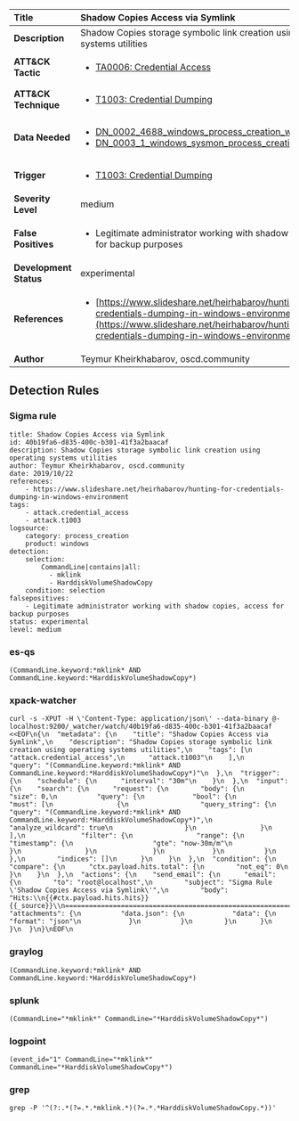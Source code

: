 | Title                    | Shadow Copies Access via Symlink       |
|:-------------------------|:------------------|
| **Description**          | Shadow Copies storage symbolic link creation using operating systems utilities |
| **ATT&amp;CK Tactic**    |  <ul><li>[TA0006: Credential Access](https://attack.mitre.org/tactics/TA0006)</li></ul>  |
| **ATT&amp;CK Technique** | <ul><li>[T1003: Credential Dumping](https://attack.mitre.org/techniques/T1003)</li></ul>  |
| **Data Needed**          | <ul><li>[DN_0002_4688_windows_process_creation_with_commandline](../Data_Needed/DN_0002_4688_windows_process_creation_with_commandline.md)</li><li>[DN_0003_1_windows_sysmon_process_creation](../Data_Needed/DN_0003_1_windows_sysmon_process_creation.md)</li></ul>  |
| **Trigger**              | <ul><li>[T1003: Credential Dumping](../Triggers/T1003.md)</li></ul>  |
| **Severity Level**       | medium |
| **False Positives**      | <ul><li>Legitimate administrator working with shadow copies, access for backup purposes</li></ul>  |
| **Development Status**   | experimental |
| **References**           | <ul><li>[https://www.slideshare.net/heirhabarov/hunting-for-credentials-dumping-in-windows-environment](https://www.slideshare.net/heirhabarov/hunting-for-credentials-dumping-in-windows-environment)</li></ul>  |
| **Author**               | Teymur Kheirkhabarov, oscd.community |


## Detection Rules

### Sigma rule

```
title: Shadow Copies Access via Symlink
id: 40b19fa6-d835-400c-b301-41f3a2baacaf
description: Shadow Copies storage symbolic link creation using operating systems utilities
author: Teymur Kheirkhabarov, oscd.community
date: 2019/10/22
references:
    - https://www.slideshare.net/heirhabarov/hunting-for-credentials-dumping-in-windows-environment
tags:
    - attack.credential_access
    - attack.t1003
logsource:
    category: process_creation
    product: windows
detection:
    selection:
        CommandLine|contains|all: 
          - mklink
          - HarddiskVolumeShadowCopy
    condition: selection
falsepositives:
    - Legitimate administrator working with shadow copies, access for backup purposes
status: experimental
level: medium

```





### es-qs
    
```
(CommandLine.keyword:*mklink* AND CommandLine.keyword:*HarddiskVolumeShadowCopy*)
```


### xpack-watcher
    
```
curl -s -XPUT -H \'Content-Type: application/json\' --data-binary @- localhost:9200/_watcher/watch/40b19fa6-d835-400c-b301-41f3a2baacaf <<EOF\n{\n  "metadata": {\n    "title": "Shadow Copies Access via Symlink",\n    "description": "Shadow Copies storage symbolic link creation using operating systems utilities",\n    "tags": [\n      "attack.credential_access",\n      "attack.t1003"\n    ],\n    "query": "(CommandLine.keyword:*mklink* AND CommandLine.keyword:*HarddiskVolumeShadowCopy*)"\n  },\n  "trigger": {\n    "schedule": {\n      "interval": "30m"\n    }\n  },\n  "input": {\n    "search": {\n      "request": {\n        "body": {\n          "size": 0,\n          "query": {\n            "bool": {\n              "must": [\n                {\n                  "query_string": {\n                    "query": "(CommandLine.keyword:*mklink* AND CommandLine.keyword:*HarddiskVolumeShadowCopy*)",\n                    "analyze_wildcard": true\n                  }\n                }\n              ],\n              "filter": {\n                "range": {\n                  "timestamp": {\n                    "gte": "now-30m/m"\n                  }\n                }\n              }\n            }\n          }\n        },\n        "indices": []\n      }\n    }\n  },\n  "condition": {\n    "compare": {\n      "ctx.payload.hits.total": {\n        "not_eq": 0\n      }\n    }\n  },\n  "actions": {\n    "send_email": {\n      "email": {\n        "to": "root@localhost",\n        "subject": "Sigma Rule \'Shadow Copies Access via Symlink\'",\n        "body": "Hits:\\n{{#ctx.payload.hits.hits}}{{_source}}\\n================================================================================\\n{{/ctx.payload.hits.hits}}",\n        "attachments": {\n          "data.json": {\n            "data": {\n              "format": "json"\n            }\n          }\n        }\n      }\n    }\n  }\n}\nEOF\n
```


### graylog
    
```
(CommandLine.keyword:*mklink* AND CommandLine.keyword:*HarddiskVolumeShadowCopy*)
```


### splunk
    
```
(CommandLine="*mklink*" CommandLine="*HarddiskVolumeShadowCopy*")
```


### logpoint
    
```
(event_id="1" CommandLine="*mklink*" CommandLine="*HarddiskVolumeShadowCopy*")
```


### grep
    
```
grep -P '^(?:.*(?=.*.*mklink.*)(?=.*.*HarddiskVolumeShadowCopy.*))'
```



